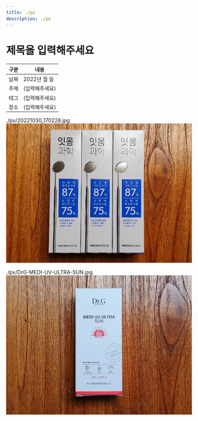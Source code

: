 ```yaml
---
title: ./px
description: ./px
---
```



제목을 입력해주세요
===


|구분|내용|
|---|---|
|날짜|2022년 월 일|
|주제|(입력해주세요)|
|테그|(입력해주세요)|
|장소|(입력해주세요)|


./px/20221030_170228.jpg
![이미지](20221030_170228.jpg)


./px/DrG-MEDI-UV-ULTRA-SUN.jpg
![이미지](DrG-MEDI-UV-ULTRA-SUN.jpg)


